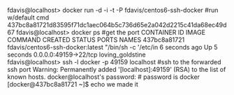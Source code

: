 fdavis@localhost> docker run -d -i -t -P fdavis/centos6-ssh-docker #run w/default cmd
437bc8a81721d83595f71dc1aec064b5c736d65e2a042d2215c41da68ec49d67
fdavis@localhost> docker ps #get the port
CONTAINER ID        IMAGE                              COMMAND                CREATED             STATUS              PORTS                   NAMES
437bc8a81721        fdavis/centos6-ssh-docker:latest   "/bin/sh -c '/etc/in   6 seconds ago       Up 5 seconds        0.0.0.0:49159->22/tcp   loving_goldstine    
fdavis@localhost> ssh -l docker -p 49159 localhost #ssh to the forwarded ssh port 
Warning: Permanently added '[localhost]:49159' (RSA) to the list of known hosts.
docker@localhost's password:  # password is docker
[docker@437bc8a81721 ~]$ echo we made it


